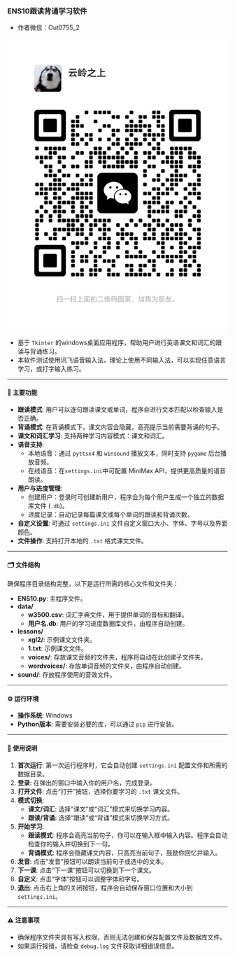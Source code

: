 ### ENS10跟读背诵学习软件

* 作者微信：Out0755_2
<img src="img\wx.jpg"/>

  
* 基于 `Tkinter` 的windows桌面应用程序，帮助用户进行英语课文和词汇的跟读与背诵练习。
* 本软件测试使用讯飞语音输入法，理论上使用不同输入法，可以实现任意语言学习，或打字输入练习。

---

#### 📌 主要功能
* **跟读模式**: 用户可以逐句跟读课文或单词，程序会进行文本匹配以检查输入是否正确。
* **背诵模式**: 在背诵模式下，课文内容会隐藏，高亮提示当前需要背诵的句子。
* **课文和词汇学习**: 支持两种学习内容模式：课文和词汇。
* **语音支持**:
    * 本地语音：通过 `pyttsx4` 和 `winsound` 播放文本，同时支持 `pygame` 后台播放音频。
    * 在线语音：在`settings.ini`中可配置 MiniMax API，提供更高质量的语音朗读。
* **用户与进度管理**:
    * 创建用户：登录时可创建新用户，程序会为每个用户生成一个独立的数据库文件 (`.db`)。
    * 进度记录：自动记录每篇课文或每个单词的跟读和背诵次数。
* **自定义设置**: 可通过 `settings.ini` 文件自定义窗口大小、字体、字号以及界面颜色。
* **文件操作**: 支持打开本地的 `.txt` 格式课文文件。

---

#### 🗂️ 文件结构
确保程序目录结构完整，以下是运行所需的核心文件和文件夹：
* **ENS10.py**: 主程序文件。
* **data/**
    * **w3500.csv**: 词汇字典文件，用于提供单词的音标和翻译。
    * **用户名.db**: 用户的学习进度数据库文件，由程序自动创建。
* **lessons/**
    * **xgl2/**: 示例课文文件夹。
    * **1.txt**: 示例课文文件。
    * **voices/**: 存放课文音频的文件夹，程序将自动在此创建子文件夹。
    * **wordvoices/**: 存放单词音频的文件夹，由程序自动创建。
* **sound/**: 存放程序使用的音效文件。

---

#### ⚙️ 运行环境
* **操作系统**: Windows
* **Python版本**: 需要安装必要的库，可以通过 `pip` 进行安装。

---

#### 🚀 使用说明
1.  **首次运行**: 第一次运行程序时，它会自动创建 `settings.ini` 配置文件和所需的数据目录。
2.  **登录**: 在弹出的窗口中输入你的用户名，完成登录。
3.  **打开文件**: 点击“打开”按钮，选择你要学习的 `.txt` 课文文件。
4.  **模式切换**:
    * **课文/词汇**: 选择“课文”或“词汇”模式来切换学习内容。
    * **跟读/背诵**: 选择“跟读”或“背诵”模式来切换学习方式。
5.  **开始学习**:
    * **跟读模式**: 程序会高亮当前句子，你可以在输入框中输入内容。程序会自动检查你的输入并切换到下一句。
    * **背诵模式**: 程序会隐藏课文内容，只高亮当前句子，鼓励你回忆并输入。
6.  **发音**: 点击“发音”按钮可以朗读当前句子或选中的文本。
7.  **下一课**: 点击“下一课”按钮可以切换到下一个课文。
8.  **自定义**: 点击“字体”按钮可以调整字体和字号。
9.  **退出**: 点击右上角的关闭按钮，程序会自动保存窗口位置和大小到 `settings.ini`。

---

#### ⚠️ 注意事项
* 确保程序文件夹具有写入权限，否则无法创建和保存配置文件及数据库文件。
* 如果运行报错，请检查 `debug.log` 文件获取详细错误信息。